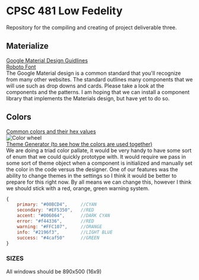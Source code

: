 # CPSC 481 Low Fedelity
Repository for the compiling and creating of project deliverable three.  
## Materialize
[Google Material Design Guidlines](https://material.io/guidelines/)  
[Roboto Font](https://fonts.google.com/specimen/Roboto)  
The Google Material design is a common standard that you'll recognize from many other websites. The standard outlines many components that we will use such as drop downs and cards. Please take a look at the components and the patterns. I am hoping that we can install a component library that implements the Materials design, but have yet to do so.  
## Colors
[Common colors and their hex values](https://vuetifyjs.com/en/style/colors)  
![Color wheel](https://cdn-images-1.medium.com/max/2000/1*6BgDDX9LZ5OkoPEe79VfMA.png "Color wheel")    
[Theme Generator (to see how the colors are used together)](https://vuetifyjs.com/en/theme-generator)  
We are doing a triad color pallate, it would be very handy to have some sort of enum that we could quickly prototype with. It would require we pass in some sort of theme object when a component is initialized and manually set the color in the code versus the designer. One of our features was the ability to change themes in the settings so I think it would be better to prepare for this right now. By all means we can change this, however I think we should stick with a red, orange, green warning system.
``` javascript
{ 
    primary: "#00BCD4",     //CYAN
    secondary: "#EF5350",   //RED
    accent: "#006064",      //DARK CYAN
    error: "#f44336",       //RED
    warning: "#FFC107",     //ORANGE
    info: "#2196f3",        //LIGHT BLUE
    success: "#4caf50"      //GREEN
}
```
### SIZES
All windows should be 890x500 (16x9)
